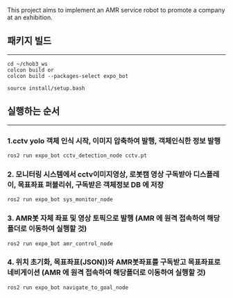 This project aims to implement an AMR service robot to promote a company at an exhibition.

## 패키지 빌드
--------------------------------------------------------------------

```console
cd ~/chob3_ws
colcon build or
colcon build --packages-select expo_bot

source install/setup.bash
```
## 실행하는 순서
--------------------------------------------------------------------

### 1.cctv yolo 객체 인식 시작, 이미지 압축하여 발행, 객체인식한 정보 발행

```console
ros2 run expo_bot cctv_detection_node cctv.pt 
```

### 2. 모니터링 시스템에서 cctv이미지영상, 로봇캠 영상 구독받아 디스플레이, 목표좌표 퍼블리쉬, 구독받은 객체정보 DB 에 저장

```console
ros2 run expo_bot sys_monitor_node  
```

### 3. AMR봇 자체 좌표 및 영상 토픽으로 발행 (AMR 에 원격 접속하여 해당폴더로 이동하여 실행할 것)

```console
ros2 run expo_bot amr_control_node 
```

### 4. 위치 초기화, 목표좌표(JSON))와 AMR봇좌표를 구독받고  목표좌표로 네비게이션 (AMR 에 원격 접속하여 해당폴더로 이동하여 실행할 것)

```console
ros2 run expo_bot navigate_to_goal_node 
```
